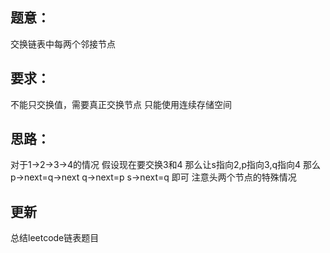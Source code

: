 ## 题意：
交换链表中每两个邻接节点

## 要求：
不能只交换值，需要真正交换节点
只能使用连续存储空间

## 思路：
对于1->2->3->4的情况
假设现在要交换3和4
那么让s指向2,p指向3,q指向4
那么
p->next=q->next
q->next=p
s->next=q
即可
注意头两个节点的特殊情况

## 更新
总结leetcode链表题目

